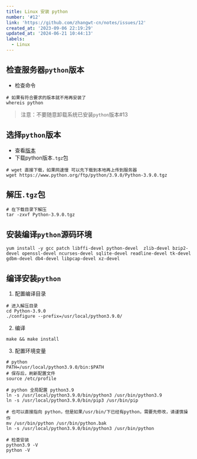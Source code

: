 ```yaml
---
title: Linux 安装 python
number: '#12'
link: 'https://github.com/zhangwt-cn/notes/issues/12'
created_at: '2023-09-06 22:19:29'
updated_at: '2024-06-21 10:44:13'
labels:
  - Linux
---
```

## 检查服务器`python`版本
- 检查命令
``` shell
# 如果有符合要求的版本就不用再安装了
whereis python
``` 
> 注意：不要随意卸载系统已安装`python`版本#13
## 选择`python`版本
- 查看[版本](https://www.python.org/ftp/python/)
- 下载python版本`.tgz`包
```shell
# wget 直接下载，如果网速慢 可以先下载到本地再上传到服务器
wget https://www.python.org/ftp/python/3.9.0/Python-3.9.0.tgz
```
## 解压`.tgz`包
```
# 在下载目录下解压
tar -zxvf Python-3.9.0.tgz
``` 
## 安装编译`python`源码环境
```
yum install -y gcc patch libffi-devel python-devel  zlib-devel bzip2-devel openssl-devel ncurses-devel sqlite-devel readline-devel tk-devel gdbm-devel db4-devel libpcap-devel xz-devel

```

## 编译安装`python`
1. 配置编译目录
```
# 进入解压目录
cd Python-3.9.0
./configure --prefix=/usr/local/python3.9.0/
```
2. 编译
```shell
make && make install
```
3. 配置环境变量
```
# python
PATH=/usr/local/python3.9.0/bin:$PATH
# 保存后，刷新配置文件
source /etc/profile

# python 全局配置 python3.9
ln -s /usr/local/python3.9.0/bin/python3 /usr/bin/python3.9
ln -s /usr/local/python3.9.0/bin/pip3 /usr/bin/pip

# 也可以直接指向 python，但是如果/usr/bin/下已经有python，需要先修改，请谨慎操作
mv /usr/bin/python /usr/bin/python.bak
ln -s /usr/local/python3.9.0/bin/python3 /usr/bin/python

# 检查安装
python3.9 -V
python -V
```
